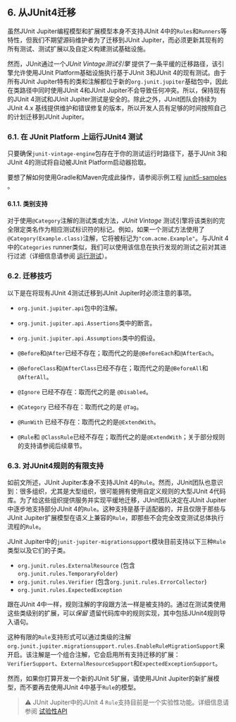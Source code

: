 ## 6. 从JUnit4迁移
虽然JUnit Jupiter编程模型和扩展模型本身不支持JUnit 4中的`Rules`和`Runners`等特性，但我们不期望源码维护者为了迁移到JUnit Jupiter，而必须更新其现有的所有测试、测试扩展以及自定义构建测试基础设施。

然而，JUnit通过一个*JUnit Vintage测试引擎* 提供了一条平缓的迁移路径，该引擎允许使用JUnit Platform基础设施执行基于JUnit 3和JUnit 4的现有测试。由于所有JUnit Jupiter特有的类和注解都位于新的`org.junit.jupiter`基础包中，因此在类路径中同时使用JUnit 4和JUnit Jupiter不会导致任何冲突。所以，保持现有的JUnit 4测试和JUnit Jupiter测试是安全的。除此之外，JUnit团队会持续为JUnit 4.x 基线提供维护和错误修复的版本，所以开发人员有足够的时间按照自己的计划迁移到JUnit Jupiter。

### 6.1. 在 JUnit Platform 上运行JUnit4 测试
只要确保`junit-vintage-engine`包存在于你的测试运行时路径下，基于JUnit 3和 JUnit 4的测试将自动被JUnit Platform启动器拾取。

要想了解如何使用Gradle和Maven完成此操作，请参阅示例工程 [junit5-samples](https://github.com/junit-team/junit5-samples) 。

#### 6.1.1. 类别支持
对于使用`@Category`注解的测试类或方法，*JUnit Vintage* 测试引擎将该类别的完全限定类名作为相应测试标识符的标记。例如，如果一个测试方法使用了`@Category(Example.class)`注解，它将被标记为`"com.acme.Example"`。与JUnit 4中的`Categories` runner类似，我们可以使用该信息在执行发现的测试之前对其进行过滤（详细信息请参阅 [运行测试](#4-运行测试)）。

### 6.2. 迁移技巧
以下是在将现有JUnit 4测试迁移到JUnit Jupiter时必须注意的事项。

* `org.junit.jupiter.api`包中的注解。

* `org.junit.jupiter.api.Assertions`类中的断言。

* `org.junit.jupiter.api.Assumptions`类中的假设。

* `@Before`和`@After`已经不存在；取而代之的是`@BeforeEach`和`@AfterEach`。

* `@BeforeClass`和`@AfterClass`已经不存在；取而代之的是`@BeforeAll`和`@AfterAll`。

* `@Ignore` 已经不存在：取而代之的是 `@Disabled`。
* `@Category` 已经不存在：取而代之的是 `@Tag`。
* `@RunWith` 已经不存在：取而代之的是`@ExtendWith`。
* `@Rule`和 `@ClassRule`已经不存在；取而代之的是`@ExtendWith`；关于部分规则的支持请参阅后续章节。

### 6.3. 对JUnit4规则的有限支持
如前文所述，JUnit Jupiter本身不支持JUnit 4的`Rule`。然而，JUnit团队也意识到：很多组织，尤其是大型组织，很可能拥有使用自定义规则的大型JUnit 4代码库。为了给这些组织提供服务并实现平缓地迁移，JUnit团队决定在JUnit Jupiter中逐步地支持部分JUnit 4的`Rule`。这种支持是基于适配器的，并且仅限于那些与JUnit Jupiter扩展模型在语义上兼容的`Rule`，即那些不会完全改变测试总体执行流程的`Rule`。

JUnit Jupiter中的`junit-jupiter-migrationsupport`模块目前支持以下三种`Rule`类型以及它们的子类。

* `org.junit.rules.ExternalResource` (包含 `org.junit.rules.TemporaryFolder`)
* `org.junit.rules.Verifier` (包含`org.junit.rules.ErrorCollector`)
* `org.junit.rules.ExpectedException`

跟在JUnit 4中一样，规则注解的字段跟方法一样是被支持的。通过在测试类使用这些类级别的扩展，可以*保留* 遗留代码库中的规则实现，其中包括JUnit4规则导入语句。

这种有限的`Rule`支持形式可以通过类级的注解`org.junit.jupiter.migrationsupport.rules.EnableRuleMigrationSupport`来开启。该注解是一个组合注解，它会启用所有支持迁移的扩展：`VerifierSupport`、`ExternalResourceSupport`和`ExpectedExceptionSupport`。

然而，如果你打算开发一个新的JUnit 5扩展，请使用JUnit Jupiter的新扩展模型，而不要再去使用JUnit 4中基于`Rule`的模型。

> ⚠️ JUnit Jupiter中的JUnit 4 `Rule`支持目前是一个实验性功能。详细信息请参阅 [试验性API](#82-试验性api)
